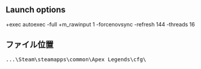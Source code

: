 ## Launch options
+exec autoexec -full +m_rawinput 1 -forcenovsync -refresh 144 -threads 16
## ファイル位置
<kbd>...\Steam\steamapps\common\Apex Legends\cfg\
